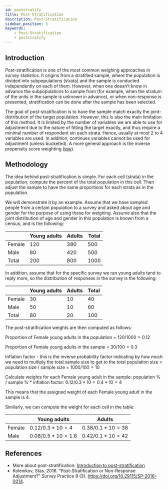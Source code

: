 ```yaml
---
id: poststratify
title: Post-Stratification
description: Post-Stratification
sidebar_position: 3
keywords:
    - Post-Stratification
    - poststratify
---
```


## Introduction

Post-stratification is one of the most common weighing approaches in survey statistics. It origins from a stratified sample, where the population is divided into subpopulations (strata) and the sample is conducted independently on each of them. However, when one doesn't know in advance the subpopulations to sample from (for example, when the stratum of the units in the sample is unknown in advance), or when non-response is presented, stratification can be done after the sample has been selected.

The goal of post-stratification is to have the sample match exactly the joint-distribution of the target population. However, this is also the main limitation of this method. It is limited by the number of variables we are able to use for adjustment due to the nature of fitting the target exactly, and thus require a minimal number of respondent sin each strata. Hence, usually at most 2 to 4 variables are used.  In addition, continues variables cannot be used for adjustment (unless bucketed). A more general approach is the inverse propensity score weighting ([ipw](ipw.md)).

## Methodology
The idea behind post-stratification is simple. For each cell (strata) in the population, compute the percent of the total population in this cell. Then adjust the sample to have the same proportions for each strata as in the population.

We will demonstrate it by an example. Assume that we have sampled people from a certain population to a survey and asked about age and gender for the purpose of using these for weighing. Assume also that the joint distribution of age and gender in this population is known from a census, and is the following:

|        | Young adults | Adults | Total |
|--------|--------------|--------|-------|
| Female | 120          | 380    | 500   |
| Male   | 80           | 420    | 500   |
| Total  | 200          | 800    | 1000  |


In addition, assume that for the specific survey we ran young adults tend to reply more, so the distribution of responses in the survey is the following:

|        | Young adults | Adults | Total |
|--------|--------------|--------|-------|
| Female | 30           | 10     | 40    |
| Male   | 50           | 10     | 60    |
| Total  | 80           | 20     | 100   |

The post-stratification weights are then computed as follows:

Proportion of Female young adults in the population = $120/1000 = 0.12$

Proportion of Female young adults in the sample = $30/100 = 0.3$

Inflation factor - this is the inverse probability factor indicating by how much we need to multiply the total sample size to get to the total population size = population size / sample size = $1000/100 = 10$

Calculate weights for each Female young adult in the sample: population % / sample % \* inflation factor: $0.12/0.3 * 10= 0.4 * 10= 4$

This means that the assigned weight of each Female young adult in the sample is 4.

Similarly, we can compute the weight for each cell in the table:

|        | Young adults         | Adults              |
|--------|----------------------|---------------------|
| Female | $0.12/0.3 * 10 = 4$  | $0.38/0.1 * 10 = 38$|
| Male   | $0.08/0.5 * 10 = 1.6$| $0.42/0.1 *10 = 42$ |



## References
- More about post-stratification: [Introduction to post-stratification](https://docs.wfp.org/api/documents/WFP-0000121326/download/)
- Kolenikov, Stas. 2016. “Post-Stratification or Non-Response Adjustment?” Survey Practice 9 (3). https://doi.org/10.29115/SP-2016-0014.
